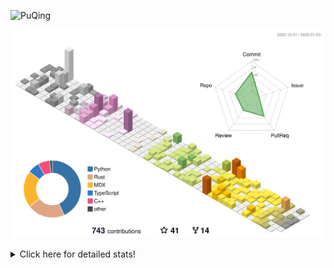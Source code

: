 ![PuQing](https://user-images.githubusercontent.com/27223114/171565019-9a56fae6-b08b-421f-99db-7e830da42371.png)

![](./profile-3d-contrib/profile-season-animate.svg)

<details>
<summary>Click here for detailed stats!</summary>

<!--START_SECTION:waka-->
![Lines of code](https://img.shields.io/badge/From%20Hello%20World%20I%27ve%20Written-1.6%20million%20lines%20of%20code-blue)

**🐱 My GitHub Data** 

> 📦 415.4 kB Used in GitHub's Storage 
 > 
> 🏆 3 Contributions in the Year 2025
 > 
> 🚫 Not Opted to Hire
 > 
> 📜 38 Public Repositories 
 > 
> 🔑 33 Private Repositories 
 > 
**I'm an Early 🐤** 

```text
🌞 Morning                658 commits         ██░░░░░░░░░░░░░░░░░░░░░░░   07.72 % 
🌆 Daytime                3731 commits        ███████████░░░░░░░░░░░░░░   43.80 % 
🌃 Evening                1958 commits        ██████░░░░░░░░░░░░░░░░░░░   22.99 % 
🌙 Night                  2171 commits        ██████░░░░░░░░░░░░░░░░░░░   25.49 % 
```


📊 **This Week I Spent My Time On** 

```text
💬 Programming Languages: 
Other                    4 hrs 51 mins       ███████░░░░░░░░░░░░░░░░░░   27.61 % 
Python                   3 hrs 30 mins       █████░░░░░░░░░░░░░░░░░░░░   19.89 % 
Rust                     2 hrs 29 mins       ████░░░░░░░░░░░░░░░░░░░░░   14.17 % 
Music                    2 hrs 27 mins       ███░░░░░░░░░░░░░░░░░░░░░░   13.93 % 
Reading Paper            1 hr 17 mins        ██░░░░░░░░░░░░░░░░░░░░░░░   07.30 % 

🔥 Editors: 
VS Code                  7 hrs 17 mins       ██████████░░░░░░░░░░░░░░░   41.38 % 
NetEaseMusic             2 hrs 27 mins       ███░░░░░░░░░░░░░░░░░░░░░░   13.93 % 
Notes                    1 hr 46 mins        ███░░░░░░░░░░░░░░░░░░░░░░   10.04 % 
Telegram                 1 hr 40 mins        ██░░░░░░░░░░░░░░░░░░░░░░░   09.51 % 
Zotero                   1 hr 17 mins        ██░░░░░░░░░░░░░░░░░░░░░░░   07.30 % 

💻 Operating System: 
Mac                      10 hrs 19 mins      ███████████████░░░░░░░░░░   58.62 % 
WSL                      6 hrs 13 mins       █████████░░░░░░░░░░░░░░░░   35.30 % 
Linux                    1 hr 4 mins         ██░░░░░░░░░░░░░░░░░░░░░░░   06.09 % 
```


<!--END_SECTION:waka-->
</details>
